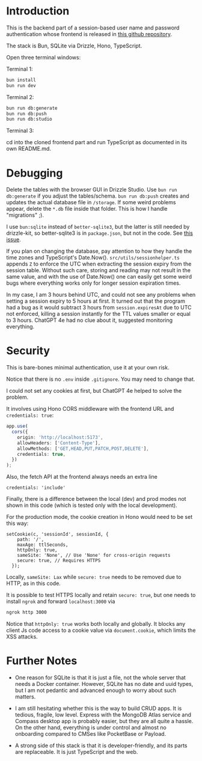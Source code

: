 # Introduction

This is the backend part of a session-based user name and password authentication whose frontend is released in [this github repository](https://github.com/aabbtree77/auth-starter-frontend).

The stack is Bun, SQLite via Drizzle, Hono, TypeScript. 

Open three terminal windows:

Terminal 1:

```sh
bun install
bun run dev
```

Terminal 2:

```sh
bun run db:generate
bun run db:push
bun run db:studio
```

Terminal 3:

cd into the cloned frontend part and run TypeScript as documented in its own README.md.

# Debugging

Delete the tables with the browser GUI in Drizzle Studio. Use `bun run db:generate` if you adjust the tables/schema. `bun run db:push` creates and updates the actual database file in `/storage`. If some weird problems appear, delete the `*.db` file inside that folder. This is how I handle "migrations" ;). 

I use `bun:sqlite` instead of `better-sqlite3`, but the latter is still needed by drizzle-kit, so better-sqlite3 is in `package.json`, but not in the code. See [this issue](https://github.com/drizzle-team/drizzle-orm/issues/1520).

If you plan on changing the database, pay attention to how they handle the time zones and TypeScript's Date.Now(). `src/utils/sessionhelper.ts` appends `Z` to enforce the UTC when extracting the session expiry from the session table. Without such care, storing and reading may not result in the same value, and with the use of Date.Now() one can easily get some weird bugs where everything works only for longer session expiration times. 

In my case, I am 3 hours behind UTC, and could not see any problems when setting a session expiry to 5 hours at first. It turned out that the program had a bug as it would subtract 3 hours from `session.expiresAt` due to UTC not enforced, killing a session instantly for the TTL values smaller or equal to 3 hours. ChatGPT 4e had no clue about it, suggested monitoring everything.

# Security

This is bare-bones minimal authentication, use it at your own risk. 

Notice that there is no `.env` inside `.gitignore`. You may need to change that.

I could not set any cookies at first, but ChatGPT 4e helped to solve the problem.

It involves using Hono CORS middleware with the frontend URL and `credentials: true`:

```ts
app.use(
  cors({
    origin: 'http://localhost:5173',
    allowHeaders: ['Content-Type'],
    allowMethods: ['GET,HEAD,PUT,PATCH,POST,DELETE'],
    credentials: true,
  })
);
```

Also, the fetch API at the frontend always needs an extra line

```
credentials: 'include'
```

Finally, there is a difference between the local (dev) and prod modes not shown in this code (which is tested only with the local development).

For the production mode, the cookie creation in Hono would need to be set this way:

```
setCookie(c, 'sessionId', sessionId, {
    path: '/',
    maxAge: ttlSeconds,
    httpOnly: true,
    sameSite: 'None', // Use 'None' for cross-origin requests
    secure: true, // Requires HTTPS
  });
```

Locally, `sameSite: Lax` while `secure: true` needs to be removed due to HTTP, as in this code. 

It is possible to test HTTPS locally and retain `secure: true`, but one needs to install `ngrok` and forward `localhost:3000` via

```sh
ngrok http 3000
```

Notice that `httpOnly: true` works both locally and globally. It blocks any client Js code access to a cookie value via `document.cookie`, which limits the XSS attacks.

# Further Notes

- One reason for SQLite is that it is just a file, not the whole server that needs a Docker container. However, SQLite has no date and uuid types, but I am not pedantic and advanced enough to worry about such matters.

- I am still hesitating whether this is the way to build CRUD apps. It is tedious, fragile, low level. Express with the MongoDB Atlas service and Compass desktop app is probably easier, but they are all quite a hassle. On the other hand, everything is under control and almost no onboarding compared to CMSes like PocketBase or Payload.

- A strong side of this stack is that it is developer-friendly, and its parts are replaceable. It is just TypeScript and the web.
